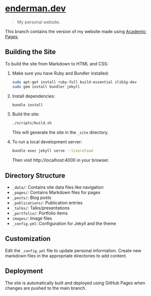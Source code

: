# [enderman.dev][website]

> My personal website.

This branch contains the version of my website made using [Academic Pages][academic-pages].

## Building the Site

To build the site from Markdown to HTML and CSS:

1. Make sure you have Ruby and Bundler installed:
   ```bash
   sudo apt-get install ruby-full build-essential zlib1g-dev
   sudo gem install bundler jekyll
   ```

2. Install dependencies:
   ```bash
   bundle install
   ```

3. Build the site:
   ```bash
   ./scripts/build.sh
   ```
   This will generate the site in the `_site` directory.

4. To run a local development server:
   ```bash
   bundle exec jekyll serve --livereload
   ```
   Then visit http://localhost:4000 in your browser.

## Directory Structure

- `_data/`: Contains site data files like navigation
- `_pages/`: Contains Markdown files for pages
- `_posts/`: Blog posts
- `_publications/`: Publication entries
- `_talks/`: Talks/presentations
- `_portfolio/`: Portfolio items
- `images/`: Image files
- `_config.yml`: Configuration for Jekyll and the theme

## Customization

Edit the `_config.yml` file to update personal information. Create new markdown files in the appropriate directories to add content.

## Deployment

The site is automatically built and deployed using GitHub Pages when changes are pushed to the main branch.

<!-- Link aliases -->

[website]: https://enderman.dev

<!-- References -->

[academic-pages]: https://github.com/academicpages/academicpages.github.io?tab=readme-ov-file
